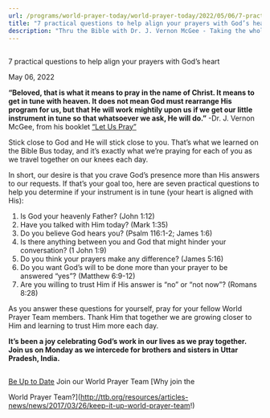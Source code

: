 ```yaml
---
url: /programs/world-prayer-today/world-prayer-today/2022/05/06/7-practical-questions-to-help-align-your-prayers-with-god-s-heart
title: "7 practical questions to help align your prayers with God’s heart"
description: "Thru the Bible with Dr. J. Vernon McGee - Taking the whole Word to the whole world"
---
```







## 
 7 practical questions to help align your prayers with God’s heart


May 06, 2022




**“Beloved, that is what it means to pray in the name of Christ. It means to get in tune with heaven. It does not mean God must rearrange His program for us, but that He will work mightily upon us if we get our little instrument in tune so that whatsoever we ask, He will do.”** -Dr. J. Vernon McGee, from his booklet [“Let Us Pray”](/docs/default-source/booklets/ttb_let-us-pray.pdf?sfvrsn=21f31f16_4)

Stick close to God and He will stick close to you. That’s what we learned on the Bible Bus today, and it’s exactly what we’re praying for each of you as we travel together on our knees each day. 

In short, our desire is that you crave God’s presence more than His answers to our requests. If that’s your goal too, here are seven practical questions to help you determine if your instrument is in tune (your heart is aligned with His): 

1. Is God your heavenly Father? (John 1:12)
2. Have you talked with Him today? (Mark 1:35)
3. Do you believe God hears you? (Psalm 116:1-2; James 1:6)
4. Is there anything between you and God that might hinder your conversation? (1 John 1:9)
5. Do you think your prayers make any difference? (James 5:16)
6. Do you want God’s will to be done more than your prayer to be answered “yes”? (Matthew 6:9-12)
7. Are you willing to trust Him if His answer is “no” or “not now”? (Romans 8:28)

As you answer these questions for yourself, pray for your fellow World Prayer Team members. Thank Him that together we are growing closer to Him and learning to trust Him more each day.

**It’s been a joy celebrating God’s work in our lives as we pray together. Join us on Monday as we intercede for brothers and sisters in** **Uttar Pradesh, India.**







## 




[Be Up to Date](http://feeds.feedburner.com/WorldPrayerToday "World Prayer Today RSS Feed")
Join our World Prayer Team
[Why join the  

World Prayer Team?](http://ttb.org/resources/articles-news/news/2017/03/26/keep-it-up-world-prayer-team!)




